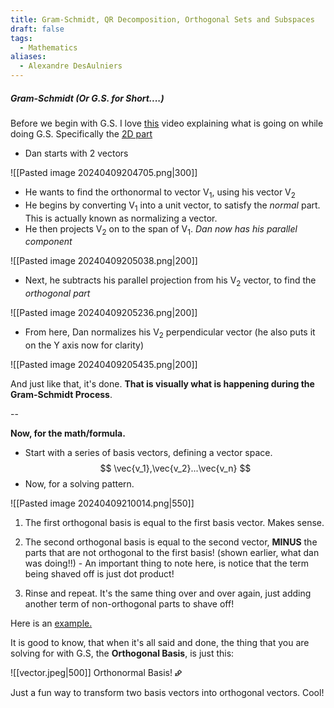```yaml
---
title: Gram-Schmidt, QR Decomposition, Orthogonal Sets and Subspaces
draft: false
tags:
  - Mathematics
aliases:
  - Alexandre DesAulniers
---
```

##### Gram-Schmidt (Or G.S. for Short....)

Before we begin with G.S. I love [this](https://www.youtube.com/watch?v=KOkuTXrv5Gg) video explaining what is going on while doing G.S.  Specifically the [2D part](https://youtu.be/KOkuTXrv5Gg?feature=shared&t=113)

- Dan starts with 2 vectors

![[Pasted image 20240409204705.png|300]]

- He wants to find the orthonormal to vector V<sub>1</sub>, using his vector V<sub>2</sub>
- He begins by converting V<sub>1</sub> into a unit vector, to satisfy the *normal* part. This is actually known as normalizing a vector. 
- He then projects V<sub>2</sub> on to the span of V<sub>1</sub>. *Dan now has his parallel component*

 ![[Pasted image 20240409205038.png|200]]

- Next, he subtracts his parallel projection from his V<sub>2</sub> vector, to find the *orthogonal part*

![[Pasted image 20240409205236.png|200]]

- From here, Dan normalizes his V<sub>2</sub> perpendicular vector (he also puts it on the Y axis now for clarity)

![[Pasted image 20240409205435.png|200]]

And just like that, it's done. **That is visually what is happening during the Gram-Schmidt Process**.

--

**Now, for the math/formula.** 

- Start with a series of basis vectors, defining a vector space. 
$$
\vec{v_1},\vec{v_2}...\vec{v_n} 
$$
- Now, for a solving pattern.

![[Pasted image 20240409210014.png|550]]

1) The first orthogonal basis is equal to the first basis vector. Makes sense.

2) The second orthogonal basis is equal to the second vector, **MINUS** the parts that are not orthogonal to the first basis! (shown earlier, what dan was doing!!)
		- An important thing to note here, is notice that the term being shaved off is just dot product! 

4) Rinse and repeat. It's the same thing over and over again, just adding another term of non-orthogonal parts to shave off!

Here is an [example.](https://youtu.be/zHbfZWZJTGc?feature=shared&t=263)

It is good to know, that when it's all said and done, the thing that you are solving for with G.S, the **Orthogonal Basis**, is just this:

![[vector.jpeg|500]]
Orthonormal Basis!  **⮵**

Just a fun way to transform two basis vectors into orthogonal vectors. Cool!